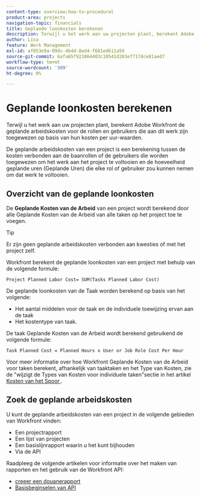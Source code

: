 ```yaml
---
content-type: overview;how-to-procedural
product-area: projects
navigation-topic: financials
title: Geplande loonkosten berekenen
description: Terwijl u het werk aan uw projecten plant, berekent Adobe Workfront de geplande arbeidskosten voor de rollen en gebruikers die aan dit werk zijn toegewezen op basis van hun kosten per uur-waarden.
author: Lisa
feature: Work Management
exl-id: af053e9a-09dc-4b4d-8ed4-f681ed611a59
source-git-commit: 6afa65f921864403c10541d283ef717dce81aed7
workflow-type: tm+mt
source-wordcount: '309'
ht-degree: 0%

---
```


# Geplande loonkosten berekenen

Terwijl u het werk aan uw projecten plant, berekent Adobe Workfront de geplande arbeidskosten voor de rollen en gebruikers die aan dit werk zijn toegewezen op basis van hun kosten per uur-waarden.

De geplande arbeidskosten van een project is een berekening tussen de kosten verbonden aan de baanrollen of de gebruikers die worden toegewezen om het werk aan het project te voltooien en de hoeveelheid geplande uren (Geplande Uren) die elke rol of gebruiker zou kunnen nemen om dat werk te voltooien.

## Overzicht van de geplande loonkosten

De **Geplande Kosten van de Arbeid** van een project wordt berekend door alle Geplande Kosten van de Arbeid van alle taken op het project toe te voegen.

>[!TIP]
>
>Er zijn geen geplande arbeidskosten verbonden aan kwesties of met het project zelf.

Workfront berekent de geplande loonkosten van een project met behulp van de volgende formule:

```
Project Planned Labor Cost= SUM(Tasks Planned Labor Cost)
```

De geplande loonkosten van de Taak worden berekend op basis van het volgende:

* Het aantal middelen voor de taak en de individuele toewijzing ervan aan de taak
* Het kostentype van taak.

De taak Geplande Kosten van de Arbeid wordt berekend gebruikend de volgende formule:

```
Task Planned Cost = Planned Hours x User or Job Role Cost Per Hour
```

Voor meer informatie over hoe Workfront Geplande Kosten van de Arbeid voor taken berekent, afhankelijk van taaktaken en het Type van Kosten, zie de &quot;wijzigt de Types van Kosten voor individuele taken&quot;sectie in het artikel [ Kosten van het Spoor ](../../../manage-work/projects/project-finances/track-costs.md).

## Zoek de geplande arbeidskosten

U kunt de geplande arbeidskosten van een project in de volgende gebieden van Workfront vinden:

* Een projectrapport
* Een lijst van projecten
* Een basislijnrapport waarin u het kunt bijhouden
* Via de API

Raadpleeg de volgende artikelen voor informatie over het maken van rapporten en het gebruik van de Workfront API:

* [ creeer een douanerapport ](../../../reports-and-dashboards/reports/creating-and-managing-reports/create-custom-report.md)
* [Basisbeginselen van API](../../../wf-api/general/api-basics.md)
